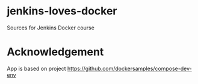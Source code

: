# jenkins-loves-docker
Sources for Jenkins <span class="emoji-outer emoji-sizer"><span class="emoji-inner" style="background: url(chrome-extension://gaoflciahikhligngeccdecgfjngejlh/emoji-data/sheet_apple_32.png);background-position:50% 28.025851938895418%;background-size:5418.75% 5418.75%" data-codepoints="1f499"></span></span> Docker course


# Acknowledgement

App is based on project https://github.com/dockersamples/compose-dev-env

